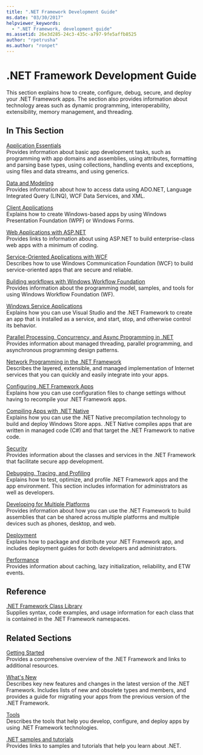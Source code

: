 ```yaml
---
title: ".NET Framework Development Guide"
ms.date: "03/30/2017"
helpviewer_keywords: 
  - ".NET Framework, development guide"
ms.assetid: 26e3d285-24c3-435c-a797-9fe5affb8525
author: "rpetrusha"
ms.author: "ronpet"
---
```

# .NET Framework Development Guide
This section explains how to create, configure, debug, secure, and deploy your .NET Framework apps. The section also provides information about technology areas such as dynamic programming, interoperability, extensibility, memory management, and threading.  
  
## In This Section  
 [Application Essentials](../standard/application-essentials.md)  
 Provides information about basic app development tasks, such as programming with app domains and assemblies, using attributes, formatting and parsing base types, using collections, handling events and exceptions, using files and data streams, and using generics.  
  
 [Data and Modeling](./data/index.md)  
 Provides information about how to access data using ADO.NET, Language Integrated Query (LINQ), WCF Data Services, and XML.  
  
 [Client Applications](develop-client-apps.md)  
 Explains how to create Windows-based apps by using Windows Presentation Foundation (WPF) or Windows Forms.  
  
 [Web Applications with ASP.NET](develop-web-apps-with-aspnet.md)  
 Provides links to information about using ASP.NET to build enterprise-class web apps with a minimum of coding.  
  
 [Service-Oriented Applications with WCF](./wcf/index.md)  
 Describes how to use Windows Communication Foundation (WCF) to build service-oriented apps that are secure and reliable.  
  
 [Building workflows with Windows Workflow Foundation](windows-workflow-foundation/index.md)     
 Provides information about the programming model, samples, and tools for using Windows Workflow Foundation (WF).  

 [Windows Service Applications](./windows-services/index.md)  
 Explains how you can use Visual Studio and the .NET Framework to create an app that is installed as a service, and start, stop, and otherwise control its behavior.  
  
 [Parallel Processing, Concurrency, and Async Programming in .NET](../standard/parallel-processing-and-concurrency.md)  
 Provides information about managed threading, parallel programming, and asynchronous programming design patterns.  
  
 [Network Programming in the .NET Framework](./network-programming/index.md)  
 Describes the layered, extensible, and managed implementation of Internet services that you can quickly and easily integrate into your apps.  
  
 [Configuring .NET Framework Apps](configure-apps/index.md)    
 Explains how you can use configuration files to change settings without having to recompile your .NET Framework apps.  
  
 [Compiling Apps with .NET Native](./net-native/index.md)  
 Explains how you can use the .NET Native precompilation technology to build and deploy Windows Store apps. .NET Native compiles apps that are written in managed code (C#) and that target the .NET Framework to native code.  
  
 [Security](../standard/security/index.md)  
 Provides information about the classes and services in the .NET Framework that facilitate secure app development.  
  
 [Debugging, Tracing, and Profiling](./debug-trace-profile/index.md)  
 Explains how to test, optimize, and profile .NET Framework apps and the app environment. This section includes information for administrators as well as developers.  
  
 [Developing for Multiple Platforms](../standard/cross-platform/index.md)  
 Provides information about how you can use the .NET Framework to build assemblies that can be shared across multiple platforms and multiple devices such as phones, desktop, and web.  
  
 [Deployment](./deployment/index.md)  
 Explains how to package and distribute your .NET Framework app, and includes deployment guides for both developers and administrators.  
  
 [Performance](./performance/index.md)  
 Provides information about caching, lazy initialization, reliability, and ETW events.  
 
## Reference  
 [.NET Framework Class Library](/dotnet/api/?view=netframework-4.7)  
 Supplies syntax, code examples, and usage information for each class that is contained in the .NET Framework namespaces.  
  
## Related Sections  
 [Getting Started](./get-started/index.md)  
 Provides a comprehensive overview of the .NET Framework and links to additional resources.  
  
 [What's New](./whats-new/index.md)  
 Describes key new features and changes in the latest version of the .NET Framework. Includes lists of new and obsolete types and members, and provides a guide for migrating your apps from the previous version of the .NET Framework.  
  
 [Tools](./tools/index.md)  
 Describes the tools that help you develop, configure, and deploy apps by using .NET Framework technologies.  
  
 [.NET samples and tutorials](../samples-and-tutorials/index.md)  
 Provides links to samples and tutorials that help you learn about .NET.
